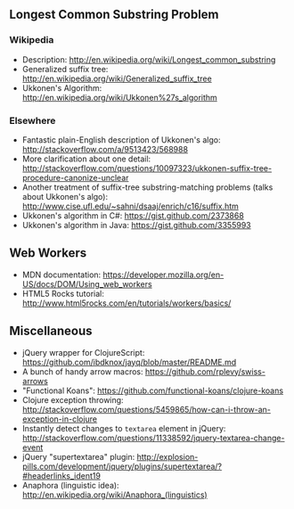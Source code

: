 
## Longest Common Substring Problem ##

### Wikipedia ###

* Description: <http://en.wikipedia.org/wiki/Longest_common_substring>
* Generalized suffix tree: <http://en.wikipedia.org/wiki/Generalized_suffix_tree>
* Ukkonen's Algorithm: <http://en.wikipedia.org/wiki/Ukkonen%27s_algorithm>

### Elsewhere ###

* Fantastic plain-English description of Ukkonen's algo: <http://stackoverflow.com/a/9513423/568988>
* More clarification about one detail: <http://stackoverflow.com/questions/10097323/ukkonen-suffix-tree-procedure-canonize-unclear>
* Another treatment of suffix-tree substring-matching problems (talks about Ukkonen's algo): <http://www.cise.ufl.edu/~sahni/dsaaj/enrich/c16/suffix.htm>
* Ukkonen's algorithm in C#: <https://gist.github.com/2373868>
* Ukkonen's algorithm in Java: <https://gist.github.com/3355993>

## Web Workers ##

* MDN documentation: <https://developer.mozilla.org/en-US/docs/DOM/Using_web_workers>
* HTML5 Rocks tutorial: <http://www.html5rocks.com/en/tutorials/workers/basics/>

## Miscellaneous ##

* jQuery wrapper for ClojureScript: <https://github.com/ibdknox/jayq/blob/master/README.md>
* A bunch of handy arrow macros: <https://github.com/rplevy/swiss-arrows>
* "Functional Koans": <https://github.com/functional-koans/clojure-koans>
* Clojure exception throwing: <http://stackoverflow.com/questions/5459865/how-can-i-throw-an-exception-in-clojure>
* Instantly detect changes to ``textarea`` element in jQuery: <http://stackoverflow.com/questions/11338592/jquery-textarea-change-event>
* jQuery "supertextarea" plugin: <http://explosion-pills.com/development/jquery/plugins/supertextarea/?#headerlinks_ident19>
* Anaphora (linguistic idea): <http://en.wikipedia.org/wiki/Anaphora_(linguistics)>
